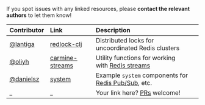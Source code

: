 If you spot issues with any linked resources, please **contact the relevant authors** to let them know!

Contributor | Link | Description
:-- | :-- | :--
[@lantiga](https://github.com/lantiga) | [redlock-clj](https://github.com/lantiga/redlock-clj) | Distributed locks for uncoordinated Redis clusters
[@oliyh](https://github.com/oliyh) | [carmine-streams](https://github.com/oliyh/carmine-streams) | Utility functions for working with [Redis streams](https://redis.io/topics/streams-intro)
[@danielsz](https://github.com/danielsz) | [system](https://github.com/danielsz/system/tree/master/src/system/components) | Example `system` components for [Redis Pub/Sub](https://redis.io/docs/interact/pubsub/), etc.
_ | _ | Your link here? [PRs](../wiki#contributions-welcome) welcome!